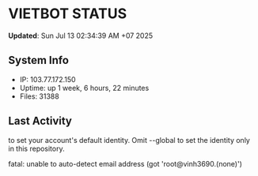 # VIETBOT STATUS
**Updated**: Sun Jul 13 02:34:39 AM +07 2025

## System Info
- IP: 103.77.172.150
- Uptime: up 1 week, 6 hours, 22 minutes
- Files: 31388

## Last Activity

to set your account's default identity.
Omit --global to set the identity only in this repository.

fatal: unable to auto-detect email address (got 'root@vinh3690.(none)')
